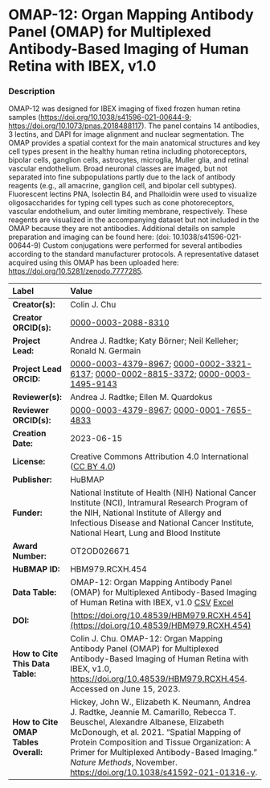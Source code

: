 # OMAP-12: Organ Mapping Antibody Panel (OMAP) for Multiplexed Antibody-Based Imaging of Human Retina with IBEX, v1.0

### Description
OMAP-12 was designed for IBEX imaging of fixed frozen human retina samples (https://doi.org/10.1038/s41596-021-00644-9; https://doi.org/10.1073/pnas.2018488117). The panel contains 14 antibodies, 3 lectins, and DAPI for image alignment and nuclear segmentation. The OMAP provides a spatial context for the main anatomical structures and key cell types present in the healthy human retina including photoreceptors, bipolar cells, ganglion cells, astrocytes, microglia, Muller glia, and retinal vascular endothelium. Broad neuronal classes are imaged, but not separated into fine subpopulations partly due to the lack of antibody reagents (e.g., all amacrine, ganglion cell, and bipolar cell subtypes). Fluorescent lectins PNA, Isolectin B4, and Phalloidin were used to visualize oligosaccharides for typing cell types such as cone photoreceptors, vascular endothelium, and outer limiting membrane, respectively. These reagents are visualized in the accompanying dataset but not included in the OMAP because they are not antibodies. Additional details on sample preparation and imaging can be found here: (doi: 10.1038/s41596-021-00644-9) Custom conjugations were performed for several antibodies according to the standard manufacturer protocols. A representative dataset acquired using this OMAP has been uploaded here: https://doi.org/10.5281/zenodo.7777285. 

| Label | Value |
| :------------- |:-------------|
| **Creator(s):** | Colin J. Chu |
| **Creator ORCID(s):** | [0000-0003-2088-8310](https://orcid.org/0000-0003-2088-8310)|
| **Project Lead:** | Andrea J. Radtke; Katy B&ouml;rner; Neil Kelleher; Ronald N. Germain |
| **Project Lead ORCID:** | [0000-0003-4379-8967](https://orcid.org/0000-0003-4379-8967); [0000-0002-3321-6137](https://orcid.org/0000-0002-3321-6137); [0000-0002-8815-3372](https://orcid.org/0000-0002-8815-3372); [0000-0003-1495-9143](https://orcid.org/0000-0003-1495-9143) |
| **Reviewer(s):** |Andrea J. Radtke; Ellen M. Quardokus |
| **Reviewer ORCID(s):** |[0000-0003-4379-8967](https://orcid.org/0000-0003-4379-8967); [0000-0001-7655-4833](https://orcid.org/0000-0001-7655-4833) |  
| **Creation Date:** | 2023-06-15|
| **License:** | Creative Commons Attribution 4.0 International ([CC BY 4.0](https://creativecommons.org/licenses/by/4.0/)) |
| **Publisher:** | HuBMAP |
| **Funder:** | National Institute of Health (NIH) National Cancer Institute (NCI), Intramural Research Program of the NIH, National Institute of Allergy and Infectious Disease and National Cancer Institute, National Heart, Lung and Blood Institute|
| **Award Number:** | OT2OD026671 |
| **HuBMAP ID:** | HBM979.RCXH.454 |
| **Data Table:** | OMAP-12: Organ Mapping Antibody Panel (OMAP) for Multiplexed Antibody-Based Imaging of Human Retina with IBEX, v1.0 [CSV](https://cdn.humanatlas.io/hra-releases/v1.4/omap/omap-12-eye-retina-ibex.csv) [Excel](https://cdn.humanatlas.io/hra-releases/v1.4/omap/omap-12-eye-retina-ibex.xlsx) |
| **DOI:** | [https://doi.org/10.48539/HBM979.RCXH.454](https://doi.org/10.48539/HBM979.RCXH.454) |
| **How to Cite This Data Table:** | Colin J. Chu. OMAP-12: Organ Mapping Antibody Panel (OMAP) for Multiplexed Antibody-Based Imaging of Human Retina with IBEX, v1.0, https://doi.org/10.48539/HBM979.RCXH.454. Accessed on June 15, 2023.|
| **How to Cite OMAP Tables Overall:** | Hickey, John W., Elizabeth K. Neumann, Andrea J. Radtke, Jeannie M. Camarillo, Rebecca T. Beuschel, Alexandre Albanese, Elizabeth McDonough, et al. 2021. “Spatial Mapping of Protein Composition and Tissue Organization: A Primer for Multiplexed Antibody-Based Imaging.” *Nature Methods*, November. https://doi.org/10.1038/s41592-021-01316-y. |


